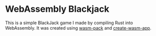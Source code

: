 # WebAssembly Blackjack

This is a simple BlackJack game I made by compiling Rust into WebAssembly. It was created using [wasm-pack](https://github.com/rustwasm/wasm-pack) and [create-wasm-app](https://github.com/rustwasm/create-wasm-app).
